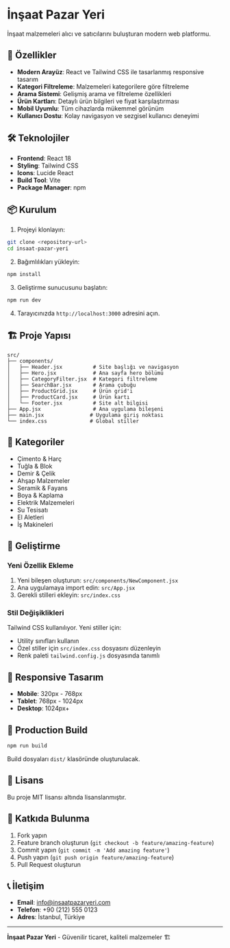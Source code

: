 # İnşaat Pazar Yeri

İnşaat malzemeleri alıcı ve satıcılarını buluşturan modern web platformu.

## 🚀 Özellikler

- **Modern Arayüz**: React ve Tailwind CSS ile tasarlanmış responsive tasarım
- **Kategori Filtreleme**: Malzemeleri kategorilere göre filtreleme
- **Arama Sistemi**: Gelişmiş arama ve filtreleme özellikleri
- **Ürün Kartları**: Detaylı ürün bilgileri ve fiyat karşılaştırması
- **Mobil Uyumlu**: Tüm cihazlarda mükemmel görünüm
- **Kullanıcı Dostu**: Kolay navigasyon ve sezgisel kullanıcı deneyimi

## 🛠️ Teknolojiler

- **Frontend**: React 18
- **Styling**: Tailwind CSS
- **Icons**: Lucide React
- **Build Tool**: Vite
- **Package Manager**: npm

## 📦 Kurulum

1. Projeyi klonlayın:
```bash
git clone <repository-url>
cd insaat-pazar-yeri
```

2. Bağımlılıkları yükleyin:
```bash
npm install
```

3. Geliştirme sunucusunu başlatın:
```bash
npm run dev
```

4. Tarayıcınızda `http://localhost:3000` adresini açın.

## 🏗️ Proje Yapısı

```
src/
├── components/
│   ├── Header.jsx          # Site başlığı ve navigasyon
│   ├── Hero.jsx            # Ana sayfa hero bölümü
│   ├── CategoryFilter.jsx  # Kategori filtreleme
│   ├── SearchBar.jsx       # Arama çubuğu
│   ├── ProductGrid.jsx     # Ürün grid'i
│   ├── ProductCard.jsx     # Ürün kartı
│   └── Footer.jsx          # Site alt bilgisi
├── App.jsx                 # Ana uygulama bileşeni
├── main.jsx               # Uygulama giriş noktası
└── index.css              # Global stiller
```

## 🎨 Kategoriler

- Çimento & Harç
- Tuğla & Blok
- Demir & Çelik
- Ahşap Malzemeler
- Seramik & Fayans
- Boya & Kaplama
- Elektrik Malzemeleri
- Su Tesisatı
- El Aletleri
- İş Makineleri

## 🔧 Geliştirme

### Yeni Özellik Ekleme

1. Yeni bileşen oluşturun: `src/components/NewComponent.jsx`
2. Ana uygulamaya import edin: `src/App.jsx`
3. Gerekli stilleri ekleyin: `src/index.css`

### Stil Değişiklikleri

Tailwind CSS kullanılıyor. Yeni stiller için:
- Utility sınıfları kullanın
- Özel stiller için `src/index.css` dosyasını düzenleyin
- Renk paleti `tailwind.config.js` dosyasında tanımlı

## 📱 Responsive Tasarım

- **Mobile**: 320px - 768px
- **Tablet**: 768px - 1024px
- **Desktop**: 1024px+

## 🚀 Production Build

```bash
npm run build
```

Build dosyaları `dist/` klasöründe oluşturulacak.

## 📄 Lisans

Bu proje MIT lisansı altında lisanslanmıştır.

## 🤝 Katkıda Bulunma

1. Fork yapın
2. Feature branch oluşturun (`git checkout -b feature/amazing-feature`)
3. Commit yapın (`git commit -m 'Add amazing feature'`)
4. Push yapın (`git push origin feature/amazing-feature`)
5. Pull Request oluşturun

## 📞 İletişim

- **Email**: info@insaatpazaryeri.com
- **Telefon**: +90 (212) 555 0123
- **Adres**: İstanbul, Türkiye

---

**İnşaat Pazar Yeri** - Güvenilir ticaret, kaliteli malzemeler 🏗️ 